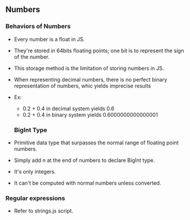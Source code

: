 ## Numbers

### Behaviors of Numbers

- Every number is a float in JS.
- They're stored in 64bits floating points; one bit is to represent the sign of the number.
- This storage method is the limitation of storing numbers in JS.

- When representing decimal numbers, there is no perfect binary representation of numbers, whic yields imprecise results
- Ex:

  - 0.2 + 0.4 in decimal system yields 0.6
  - 0.2 + 0.4 in binary system yields 0.6000000000000001

  ### BigInt Type

- Primitive data type that surpasses the normal range of floating point numbers.
- Simply add n at the end of numbers to declare BigInt type.
- It's only integers.
- It can't be computed with normal numbers unless converted.

### Regular expressions

- Refer to strings.js script.
